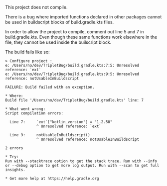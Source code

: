 This project does not compile.


There is a bug where imported functions declared in other packages cannot be used in buildscript blocks of build.gradle.kts files.

In order to allow the project to compile, comment out line 5 and 7 in build.gradle.kts.
Even though these same functions work elsewhere in the file, they cannot be used inside the builscript block.

The build fails like so:
```
> Configure project :
e: /Users/no/dev/TripletBug/build.gradle.kts:7:5: Unresolved reference: `ext`
e: /Users/no/dev/TripletBug/build.gradle.kts:9:5: Unresolved reference: notUsableInBuildscript

FAILURE: Build failed with an exception.

* Where:
Build file '/Users/no/dev/TripletBug/build.gradle.kts' line: 7

* What went wrong:
Script compilation errors:

  Line 7:     `ext`["kotlin_version"] = "1.2.50"
              ^ Unresolved reference: `ext`

  Line 9:     notUsableInBuildscript()
              ^ Unresolved reference: notUsableInBuildscript

2 errors

* Try:
Run with --stacktrace option to get the stack trace. Run with --info or --debug option to get more log output. Run with --scan to get full insights.

* Get more help at https://help.gradle.org
```

